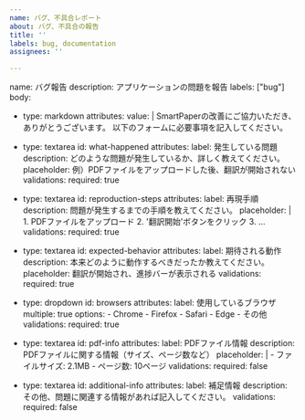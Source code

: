 ```yaml
---
name: バグ、不具合レポート
about: バグ、不具合の報告
title: ''
labels: bug, documentation
assignees: ''

---
```


name: バグ報告
description: アプリケーションの問題を報告
labels: ["bug"]
body:
  - type: markdown
    attributes:
      value: |
        SmartPaperの改善にご協力いただき、ありがとうございます。
        以下のフォームに必要事項を記入してください。

  - type: textarea
    id: what-happened
    attributes:
      label: 発生している問題
      description: どのような問題が発生しているか、詳しく教えてください。
      placeholder: 例）PDFファイルをアップロードした後、翻訳が開始されない
    validations:
      required: true

  - type: textarea
    id: reproduction-steps
    attributes:
      label: 再現手順
      description: 問題が発生するまでの手順を教えてください。
      placeholder: |
        1. PDFファイルをアップロード
        2. '翻訳開始'ボタンをクリック
        3. ...
    validations:
      required: true

  - type: textarea
    id: expected-behavior
    attributes:
      label: 期待される動作
      description: 本来どのように動作するべきだったか教えてください。
      placeholder: 翻訳が開始され、進捗バーが表示される
    validations:
      required: true

  - type: dropdown
    id: browsers
    attributes:
      label: 使用しているブラウザ
      multiple: true
      options:
        - Chrome
        - Firefox
        - Safari
        - Edge
        - その他
    validations:
      required: true

  - type: textarea
    id: pdf-info
    attributes:
      label: PDFファイル情報
      description: PDFファイルに関する情報（サイズ、ページ数など）
      placeholder: |
        - ファイルサイズ: 2.1MB
        - ページ数: 10ページ
    validations:
      required: false

  - type: textarea
    id: additional-info
    attributes:
      label: 補足情報
      description: その他、問題に関連する情報があれば記入してください。
    validations:
      required: false
